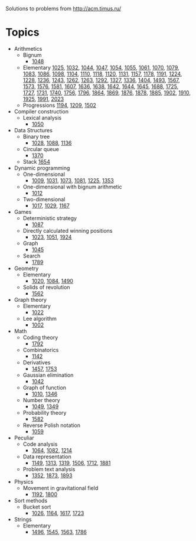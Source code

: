 Solutions to problems from http://acm.timus.ru/

# Topics

* Arithmetics
  * Bignum
    * [1048](http://acm.timus.ru/problem.aspx?space=1&num=1048)
  * Elementary
      [1025](http://acm.timus.ru/problem.aspx?space=1&num=1025),
      [1032](http://acm.timus.ru/problem.aspx?space=1&num=1032),
      [1044](http://acm.timus.ru/problem.aspx?space=1&num=1044),
      [1047](http://acm.timus.ru/problem.aspx?space=1&num=1047),
      [1054](http://acm.timus.ru/problem.aspx?space=1&num=1054),
      [1055](http://acm.timus.ru/problem.aspx?space=1&num=1055),
      [1061](http://acm.timus.ru/problem.aspx?space=1&num=1061),
      [1070](http://acm.timus.ru/problem.aspx?space=1&num=1070),
      [1079](http://acm.timus.ru/problem.aspx?space=1&num=1079),
      [1083](http://acm.timus.ru/problem.aspx?space=1&num=1083),
      [1086](http://acm.timus.ru/problem.aspx?space=1&num=1086),
      [1098](http://acm.timus.ru/problem.aspx?space=1&num=1098),
      [1104](http://acm.timus.ru/problem.aspx?space=1&num=1104),
      [1110](http://acm.timus.ru/problem.aspx?space=1&num=1110),
      [1118](http://acm.timus.ru/problem.aspx?space=1&num=1118),
      [1120](http://acm.timus.ru/problem.aspx?space=1&num=1120),
      [1131](http://acm.timus.ru/problem.aspx?space=1&num=1131),
      [1157](http://acm.timus.ru/problem.aspx?space=1&num=1157),
      [1178](http://acm.timus.ru/problem.aspx?space=1&num=1178),
      [1191](http://acm.timus.ru/problem.aspx?space=1&num=1191),
      [1224](http://acm.timus.ru/problem.aspx?space=1&num=1224),
      [1228](http://acm.timus.ru/problem.aspx?space=1&num=1228),
      [1236](http://acm.timus.ru/problem.aspx?space=1&num=1236),
      [1243](http://acm.timus.ru/problem.aspx?space=1&num=1243),
      [1262](http://acm.timus.ru/problem.aspx?space=1&num=1262),
      [1263](http://acm.timus.ru/problem.aspx?space=1&num=1263),
      [1292](http://acm.timus.ru/problem.aspx?space=1&num=1292),
      [1327](http://acm.timus.ru/problem.aspx?space=1&num=1327),
      [1336](http://acm.timus.ru/problem.aspx?space=1&num=1336),
      [1404](http://acm.timus.ru/problem.aspx?space=1&num=1404),
      [1493](http://acm.timus.ru/problem.aspx?space=1&num=1493),
      [1567](http://acm.timus.ru/problem.aspx?space=1&num=1567),
      [1573](http://acm.timus.ru/problem.aspx?space=1&num=1573),
      [1576](http://acm.timus.ru/problem.aspx?space=1&num=1576),
      [1581](http://acm.timus.ru/problem.aspx?space=1&num=1581),
      [1607](http://acm.timus.ru/problem.aspx?space=1&num=1607),
      [1636](http://acm.timus.ru/problem.aspx?space=1&num=1636),
      [1638](http://acm.timus.ru/problem.aspx?space=1&num=1638),
      [1642](http://acm.timus.ru/problem.aspx?space=1&num=1642),
      [1644](http://acm.timus.ru/problem.aspx?space=1&num=1644),
      [1645](http://acm.timus.ru/problem.aspx?space=1&num=1645),
      [1688](http://acm.timus.ru/problem.aspx?space=1&num=1688),
      [1725](http://acm.timus.ru/problem.aspx?space=1&num=1725),
      [1727](http://acm.timus.ru/problem.aspx?space=1&num=1727),
      [1731](http://acm.timus.ru/problem.aspx?space=1&num=1731),
      [1740](http://acm.timus.ru/problem.aspx?space=1&num=1740),
      [1756](http://acm.timus.ru/problem.aspx?space=1&num=1756),
      [1796](http://acm.timus.ru/problem.aspx?space=1&num=1796),
      [1864](http://acm.timus.ru/problem.aspx?space=1&num=1864),
      [1869](http://acm.timus.ru/problem.aspx?space=1&num=1869),
      [1876](http://acm.timus.ru/problem.aspx?space=1&num=1876),
      [1878](http://acm.timus.ru/problem.aspx?space=1&num=1878),
      [1885](http://acm.timus.ru/problem.aspx?space=1&num=1885),
      [1902](http://acm.timus.ru/problem.aspx?space=1&num=1902),
      [1910](http://acm.timus.ru/problem.aspx?space=1&num=1910),
      [1925](http://acm.timus.ru/problem.aspx?space=1&num=1925),
      [1991](http://acm.timus.ru/problem.aspx?space=1&num=1991),
      [2023](http://acm.timus.ru/problem.aspx?space=1&num=2023)
  * Progressions
      [1194](http://acm.timus.ru/problem.aspx?space=1&num=1194),
      [1209](http://acm.timus.ru/problem.aspx?space=1&num=1209),
      [1502](http://acm.timus.ru/problem.aspx?space=1&num=1502)
* Compiler construction
  * Lexical analysis
    * [1050](http://acm.timus.ru/problem.aspx?space=1&num=1050)
* Data Structures
  * Binary tree
    * [1028](http://acm.timus.ru/problem.aspx?space=1&num=1028),
      [1088](http://acm.timus.ru/problem.aspx?space=1&num=1088),
      [1136](http://acm.timus.ru/problem.aspx?space=1&num=1136)
  * Circular queue
    * [1370](http://acm.timus.ru/problem.aspx?space=1&num=1370)
  * Stack
      [1654](http://acm.timus.ru/problem.aspx?space=1&num=1654)
* Dynamic programming
  * One-dimensional
    * [1009](http://acm.timus.ru/problem.aspx?space=1&num=1009),
      [1031](http://acm.timus.ru/problem.aspx?space=1&num=1031),
      [1073](http://acm.timus.ru/problem.aspx?space=1&num=1073),
      [1081](http://acm.timus.ru/problem.aspx?space=1&num=1081),
      [1225](http://acm.timus.ru/problem.aspx?space=1&num=1225),
      [1353](http://acm.timus.ru/problem.aspx?space=1&num=1353)
  * One-dimensional with bignum arithmetic
    * [1012](http://acm.timus.ru/problem.aspx?space=1&num=1012)
  * Two-dimensional
    * [1017](http://acm.timus.ru/problem.aspx?space=1&num=1017),
      [1029](http://acm.timus.ru/problem.aspx?space=1&num=1029),
      [1167](http://acm.timus.ru/problem.aspx?space=1&num=1167)
* Games
  * Deterministic strategy
    * [1087](http://acm.timus.ru/problem.aspx?space=1&num=1087)
  * Directly calculated winning positions
    * [1023](http://acm.timus.ru/problem.aspx?space=1&num=1023),
      [1051](http://acm.timus.ru/problem.aspx?space=1&num=1051),
      [1924](http://acm.timus.ru/problem.aspx?space=1&num=1924)
  * Graph
    * [1045](http://acm.timus.ru/problem.aspx?space=1&num=1045)
  * Search
    * [1789](http://acm.timus.ru/problem.aspx?space=1&num=1789)
* Geometry
  * Elementary
    * [1020](http://acm.timus.ru/problem.aspx?space=1&num=1020),
      [1084](http://acm.timus.ru/problem.aspx?space=1&num=1084),
      [1490](http://acm.timus.ru/problem.aspx?space=1&num=1490)
  * Solids of revolution
    * [1562](http://acm.timus.ru/problem.aspx?space=1&num=1562)
* Graph theory
  * Elementary
    * [1022](http://acm.timus.ru/problem.aspx?space=1&num=1022)
  * Lee algorithm
    * [1002](http://acm.timus.ru/problem.aspx?space=1&num=1002)
* Math
  * Coding theory
    * [1792](http://acm.timus.ru/problem.aspx?space=1&num=1792)
  * Combinatorics
    * [1142](http://acm.timus.ru/problem.aspx?space=1&num=1142)
  * Derivatives
    * [1457](http://acm.timus.ru/problem.aspx?space=1&num=1457),
      [1753](http://acm.timus.ru/problem.aspx?space=1&num=1753)
  * Gaussian elimination
    * [1042](http://acm.timus.ru/problem.aspx?space=1&num=1042)
  * Graph of function
    * [1010](http://acm.timus.ru/problem.aspx?space=1&num=1010),
      [1346](http://acm.timus.ru/problem.aspx?space=1&num=1346)
  * Number theory
    * [1049](http://acm.timus.ru/problem.aspx?space=1&num=1049),
      [1349](http://acm.timus.ru/problem.aspx?space=1&num=1349)
  * Probability theory
    * [1582](http://acm.timus.ru/problem.aspx?space=1&num=1582)
  * Reverse Polish notation
    * [1059](http://acm.timus.ru/problem.aspx?space=1&num=1059)
* Peculiar
  * Code analysis
    * [1064](http://acm.timus.ru/problem.aspx?space=1&num=1064),
      [1082](http://acm.timus.ru/problem.aspx?space=1&num=1082),
      [1214](http://acm.timus.ru/problem.aspx?space=1&num=1214)
  * Data representation
    * [1149](http://acm.timus.ru/problem.aspx?space=1&num=1149),
      [1313](http://acm.timus.ru/problem.aspx?space=1&num=1313),
      [1319](http://acm.timus.ru/problem.aspx?space=1&num=1319),
      [1506](http://acm.timus.ru/problem.aspx?space=1&num=1506),
      [1712](http://acm.timus.ru/problem.aspx?space=1&num=1712),
      [1881](http://acm.timus.ru/problem.aspx?space=1&num=1881)
  * Problem text analysis
    * [1352](http://acm.timus.ru/problem.aspx?space=1&num=1352),
      [1873](http://acm.timus.ru/problem.aspx?space=1&num=1873),
      [1893](http://acm.timus.ru/problem.aspx?space=1&num=1893)
* Physics
  * Movement in gravitational field
    * [1192](http://acm.timus.ru/problem.aspx?space=1&num=1192),
      [1800](http://acm.timus.ru/problem.aspx?space=1&num=1800)
* Sort methods
  * Bucket sort
    * [1026](http://acm.timus.ru/problem.aspx?space=1&num=1026),
      [1164](http://acm.timus.ru/problem.aspx?space=1&num=1164),
      [1617](http://acm.timus.ru/problem.aspx?space=1&num=1617),
      [1723](http://acm.timus.ru/problem.aspx?space=1&num=1723)
* Strings
  * Elementary
    * [1496](http://acm.timus.ru/problem.aspx?space=1&num=1496),
      [1545](http://acm.timus.ru/problem.aspx?space=1&num=1545),
      [1563](http://acm.timus.ru/problem.aspx?space=1&num=1563),
      [1786](http://acm.timus.ru/problem.aspx?space=1&num=1786)